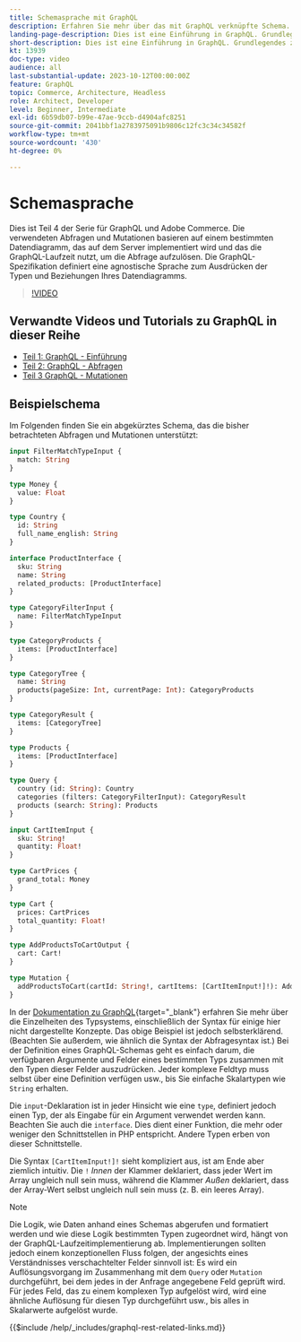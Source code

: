 ```yaml
---
title: Schemasprache mit GraphQL
description: Erfahren Sie mehr über das mit GraphQL verknüpfte Schema. Lesen Sie eine Beschreibung des Schemas zusammen mit einigen interessanten Mustern und Möglichkeiten, das Schema zu lesen.
landing-page-description: Dies ist eine Einführung in GraphQL. Grundlegendes zum Schema und zur Interpretation einiger Elemente
short-description: Dies ist eine Einführung in GraphQL. Grundlegendes zum Schema und zur Interpretation einiger Elemente
kt: 13939
doc-type: video
audience: all
last-substantial-update: 2023-10-12T00:00:00Z
feature: GraphQL
topic: Commerce, Architecture, Headless
role: Architect, Developer
level: Beginner, Intermediate
exl-id: 6b59db07-b99e-47ae-9ccb-d4904afc8251
source-git-commit: 2041bbf1a2783975091b9806c12fc3c34c34582f
workflow-type: tm+mt
source-wordcount: '430'
ht-degree: 0%

---
```


# Schemasprache

Dies ist Teil 4 der Serie für GraphQL und Adobe Commerce. Die verwendeten Abfragen und Mutationen basieren auf einem bestimmten Datendiagramm, das auf dem Server implementiert wird und das die GraphQL-Laufzeit nutzt, um die Abfrage aufzulösen. Die GraphQL-Spezifikation definiert eine agnostische Sprache zum Ausdrücken der Typen und Beziehungen Ihres Datendiagramms.

>[!VIDEO](https://video.tv.adobe.com/v/3424123?learn=on)

## Verwandte Videos und Tutorials zu GraphQL in dieser Reihe

* [Teil 1: GraphQL - Einführung](../graphql-rest/intro-graphql.md)
* [Teil 2: GraphQL - Abfragen](../graphql-rest/graphql-queries.md)
* [Teil 3 GraphQL - Mutationen](../graphql-rest/graphql-mutations.md)

## Beispielschema

Im Folgenden finden Sie ein abgekürztes Schema, das die bisher betrachteten Abfragen und Mutationen unterstützt:

```graphql
input FilterMatchTypeInput {
  match: String
}

type Money {
  value: Float
}

type Country {
  id: String
  full_name_english: String
}

interface ProductInterface {
  sku: String
  name: String
  related_products: [ProductInterface]
}

type CategoryFilterInput {
  name: FilterMatchTypeInput
}

type CategoryProducts {
  items: [ProductInterface]
}

type CategoryTree {
  name: String
  products(pageSize: Int, currentPage: Int): CategoryProducts
}

type CategoryResult {
  items: [CategoryTree]
}

type Products {
  items: [ProductInterface]
}

type Query {
  country (id: String): Country
  categories (filters: CategoryFilterInput): CategoryResult
  products (search: String): Products
}

input CartItemInput {
  sku: String!
  quantity: Float!
}

type CartPrices {
  grand_total: Money
}

type Cart {
  prices: CartPrices
  total_quantity: Float!
}

type AddProductsToCartOutput {
  cart: Cart!
}

type Mutation {
  addProductsToCart(cartId: String!, cartItems: [CartItemInput!]!): AddProductsToCartOutput
}
```

In der [Dokumentation zu GraphQL](https://graphql.org/learn/schema/){target="_blank"} erfahren Sie mehr über die Einzelheiten des Typsystems, einschließlich der Syntax für einige hier nicht dargestellte Konzepte. Das obige Beispiel ist jedoch selbsterklärend. (Beachten Sie außerdem, wie ähnlich die Syntax der Abfragesyntax ist.) Bei der Definition eines GraphQL-Schemas geht es einfach darum, die verfügbaren Argumente und Felder eines bestimmten Typs zusammen mit den Typen dieser Felder auszudrücken. Jeder komplexe Feldtyp muss selbst über eine Definition verfügen usw., bis Sie einfache Skalartypen wie `String` erhalten.

Die `input`-Deklaration ist in jeder Hinsicht wie eine `type`, definiert jedoch einen Typ, der als Eingabe für ein Argument verwendet werden kann. Beachten Sie auch die `interface`. Dies dient einer Funktion, die mehr oder weniger den Schnittstellen in PHP entspricht. Andere Typen erben von dieser Schnittstelle.

Die Syntax `[CartItemInput!]!` sieht kompliziert aus, ist am Ende aber ziemlich intuitiv. Die `!` _Innen_ der Klammer deklariert, dass jeder Wert im Array ungleich null sein muss, während die Klammer _Außen_ deklariert, dass der Array-Wert selbst ungleich null sein muss (z. B. ein leeres Array).

>[!NOTE]
>
>Die Logik, wie Daten anhand eines Schemas abgerufen und formatiert werden und wie diese Logik bestimmten Typen zugeordnet wird, hängt von der GraphQL-Laufzeitimplementierung ab. Implementierungen sollten jedoch einem konzeptionellen Fluss folgen, der angesichts eines Verständnisses verschachtelter Felder sinnvoll ist: Es wird ein Auflösungsvorgang im Zusammenhang mit dem `Query` oder `Mutation` durchgeführt, bei dem jedes in der Anfrage angegebene Feld geprüft wird. Für jedes Feld, das zu einem komplexen Typ aufgelöst wird, wird eine ähnliche Auflösung für diesen Typ durchgeführt usw., bis alles in Skalarwerte aufgelöst wurde.

{{$include /help/_includes/graphql-rest-related-links.md}}
